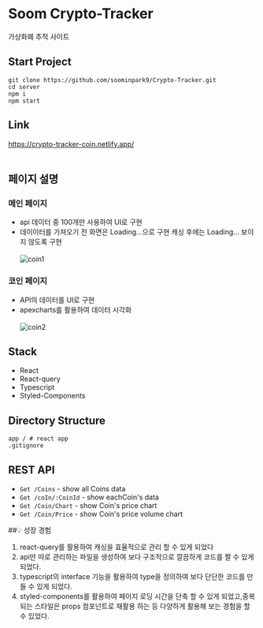 # Soom Crypto-Tracker
가상화폐 추적 사이트
## Start Project
```
git clone https://github.com/soominpark9/Crypto-Tracker.git
cd server
npm i
npm start 
```
## Link
https://crypto-tracker-coin.netlify.app/<br>
<br>
## 페이지 설명
### 메인 페이지
- api 데이터 중 100개만 사용하여 UI로 구현
- 데이이터를 가져오기 전 화면은 Loading…으로 구현 캐싱 후에는 Loading… 보이지 않도록 구현<br><br>
![coin1](https://github.com/joy-soom/Crypto-Tracker/assets/110961576/3add0eb7-1f92-439c-9ff3-9c35248606ee)
### 코인 페이지
- API의 데이터를 UI로 구현
- apexcharts를 활용하여 데이터 시각화 <br><br>
![coin2](https://github.com/joy-soom/Crypto-Tracker/assets/110961576/c76caf07-8ff1-4289-b057-16d79566640a)

## Stack
- React
- React-query
- Typescript
- Styled-Components

## Directory Structure
```
app / # react app
.gitignore
```

## REST API
- `Get /Coins` - show all Coins data
- `Get /coIn/:CoinId` - show eachCoin's data
- `Get /Coin/Chart` - show Coin's price chart
- `Get /Coin/Price` - show Coin's price volume chart

##💡 성장 경험
1. react-query를 활용하여 캐싱을 효율적으로 관리 할 수 있게 되었다
2. api만 따로 관리하는 파일을 생성하여 보다 구조적으로 깔끔하게 코드를 짤 수 있게 되었다.
3. typescript의 interface 기능을 활용하여 type을 정의하여 보다 단단한 코드를 만들 수 있게 되었다.
4. styled-components를 활용하여 페이지 로딩 시간을 단축 할 수 있게 되었고,중복되는 스타일은 props 컴포넌트로 재활용 하는 등 다양하게 활용해 보는 경험을 할 수 있었다.
